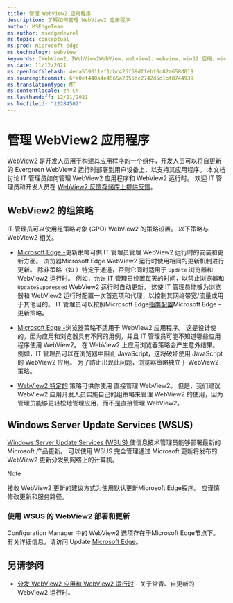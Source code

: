 ```yaml
---
title: 管理 WebView2 应用程序
description: 了解如何管理 WebView2 应用程序
author: MSEdgeTeam
ms.author: msedgedevrel
ms.topic: conceptual
ms.prod: microsoft-edge
ms.technology: webview
keywords: IWebView2、IWebView2WebView、webview2、webview、win32 应用、win32、edge、ICoreWebView2、ICoreWebView2Host、浏览器控件、边缘 html、企业、组策略、可管理性
ms.date: 11/12/2021
ms.openlocfilehash: 4eca539011ef1dbc425f59dffebf0c82a658d019
ms.sourcegitcommit: 6fa0ef440a4e4565a2055dc2742d5d1bf8744939
ms.translationtype: MT
ms.contentlocale: zh-CN
ms.lasthandoff: 12/21/2021
ms.locfileid: "12284502"
---
```

# <a name="managing-webview2-applications"></a>管理 WebView2 应用程序

[WebView2](../index.md) 是开发人员用于构建其应用程序的一个组件，开发人员可以将自更新的 Evergreen WebView2 运行时部署到用户设备上，以支持其应用程序。  本文档讨论 IT 管理员如何管理 WebView2 应用程序和 WebView2 运行时。  欢迎 IT 管理员和开发人员在 [WebView2 反馈存储库上提供反馈](https://github.com/MicrosoftEdge/WebViewFeedback)。


<!-- ====================================================================== -->
## <a name="group-policies-for-webview2"></a>WebView2 的组策略

IT 管理员可以使用组策略对象 (GPO) WebView2 的策略设置。  以下策略与 WebView2 相关。

*   [Microsoft Edge -](/deployedge/microsoft-edge-update-policies)更新策略可供 IT 管理员管理 WebView2 运行时的安装和更新方面。  浏览器Microsoft Edge WebView2 运行时使用相同的更新机制进行更新。  除非策略（如 ）特定于通道，否则它同时适用于 `Update` 浏览器和 WebView2 运行时。  例如，允许 IT 管理员设置每天的时间，以禁止浏览器和 `UpdateSuppressed` WebView2 运行时自动更新。  这使 IT 管理员能够为浏览器和 WebView2 运行时配置一次首选项和代理，以控制其网络带宽/流量或用于其他目的。  IT 管理员可以按照Microsoft Edge[指南配置](/deployedge/configure-microsoft-edge)Microsoft Edge - 更新策略。

*   [Microsoft Edge -](/deployedge/microsoft-edge-policies)浏览器策略不适用于 WebView2 应用程序。  这是设计使的，因为应用和浏览器具有不同的用例，并且 IT 管理员可能不知道哪些应用程序使用 WebView2。  在 WebView2 上应用浏览器策略会产生意外结果。  例如，IT 管理员可以在浏览器中阻止 JavaScript，这将破坏使用 JavaScript 的 WebView2 应用。  为了防止出现此问题，浏览器策略独立于 WebView2 策略。

*   [WebView2 特定的](/deployedge/microsoft-edge-webview-policies) 策略可供你使用<!--dev, or admin?--> 直接管理 WebView2。  但是，我们建议 WebView2 应用开发人员实施自己的组策略来管理 WebView2 的使用，因为管理员能够更轻松地管理应用，而不是直接管理 WebView2。


<!-- ====================================================================== -->
## <a name="windows-server-update-services-wsus"></a>Windows Server Update Services (WSUS)

[Windows Server Update Services (WSUS) ](/windows-server/administration/windows-server-update-services/get-started/windows-server-update-services-wsus)使信息技术管理员能够部署最新的 Microsoft 产品更新。 可以使用 WSUS 完全管理通过 Microsoft 更新将发布的 WebView2 更新分发到网络上的计算机。

> [!NOTE]
> 接收 WebView2 更新的建议方式为使用默认更新Microsoft Edge程序。 应谨慎修改更新和服务路径。

### <a name="webview2-deployment-and-update-using-wsus"></a>使用 WSUS 的 WebView2 部署和更新

Configuration Manager 中的 WebView2 选项存在于Microsoft Edge节点下。 有关详细信息，请访问 Update [Microsoft Edge](/mem/configmgr/apps/deploy-use/deploy-edge)。


## <a name="see-also"></a>另请参阅

*  [分发 WebView2 应用和 WebView2 运行时](./distribution.md) - 关于常青、自更新的 WebView2 运行时。
